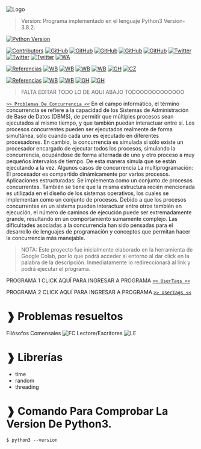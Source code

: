 ![Logo](https://github.com/JoeTech-Studio/Problemas-De-Concurrencia/blob/master/images/Logo.png)
> Version: Programa implementado en el lenguaje Python3 Version-3.8.2.

[![Python Version](https://img.shields.io/badge/Python-3.6%2B-green.svg?logo=python&logoColor=white)](https://docs.python.org/es/3.8/tutorial/index.html)

[![Contributors](https://img.shields.io/badge/Contributors-%3D%3D%3E-brightgreen)](https://github.com/JoeTech-Studio/Problemas-De-Concurrencia/)
[![GitHub](https://img.shields.io/github/followers/JoeTech-Studio?label=Joe&style=social)](https://github.com/JoeTech-Studio)
[![GitHub](https://img.shields.io/github/followers/hlbv17?label=Helen&style=social)](https://github.com/hlbv17)
[![GitHub](https://img.shields.io/github/followers/ropbGitHub?label=Ren%C3%A1n&style=social)](https://github.com/ropbGitHub)
[![GitHub](https://img.shields.io/github/followers/Joguisa?label=Jonat%C3%A1n&style=social)](https://github.com/Joguisa)
[![GitHub](https://img.shields.io/github/followers/mburgosr?label=Manuel&style=social)](https://github.com/mburgosr)
[![Twitter](https://img.shields.io/twitter/follow/helenlbv?style=social)](https://twitter.com/helenlbv)
[![Twitter](https://img.shields.io/twitter/follow/JoeTech_Studio?style=social)](https://twitter.com/JoeTech_Studio)
[![Twitter](https://img.shields.io/twitter/follow/josue_guillen14?style=social)](https://twitter.com/josue_guillen14)
[![WA](https://img.shields.io/badge/WhatsApp-Escribenos-green)](https://api.whatsapp.com/send?phone=+593986771033&text=&source=&data=&app_absent=)

[![Referencias](https://img.shields.io/badge/Referencias-Lectores%20y%20Escritores%20%3D%3D%3E-blue)](https://github.com/JoeTech-Studio/Problemas-De-Concurrencia/)
[![WB](https://img.shields.io/badge/Web-Gestion%20Sistemas%20Operativos-yellow)](http://www.redtauros.com/Clases/Gestion_SO/02%20Sistemas%20Operativos%20-%20Administracion%20de%20procesos.pdf)
[![WB](https://img.shields.io/badge/Libro-Fundamentos%20de%20sistemas%20operativos-green)](https://books.google.es/books?hl=es&lr=&id=fRK3lbTrNy4C&oi=fnd&pg=PP1&dq=lectores+y+escritores+sistemas+operativos+ejercicio+de+concurrencia&ots=0wziWrD76A&sig=jQ47lE835PgHPn6k9835LOqEIyM#v=onepage&q&f=true)
[![WB](https://img.shields.io/badge/PDF-Concurrent%20control%20with%20%E2%80%9Creaders%E2%80%9D%20and%20%E2%80%9Cwriters%E2%80%9D-red)](https://www.researchgate.net/publication/234787964_Concurrent_control_with_readers_and_writers)
[![WB](https://img.shields.io/badge/Web-Stack%20OverFlow%20--%20En%20Espa%C3%B1ol-yellow)](https://stackoverflow.com/questions/16261902/python-any-way-to-get-one-process-to-have-a-write-lock-and-others-to-just-read)
[![GH](https://img.shields.io/badge/GitHub-ProgramacionParalela-lightgrey)](https://github.com/pilarroma/ProgramacionParalela-Lectores-y-Escritores/blob/master/LectoresYEscritores-PilarRodriguezMartinez.py)
[![CZ](https://img.shields.io/badge/codezup-Python%20Program-blue)](https://codezup.com/python-program-reader-writer-problem-mutex/)

[![Referencias](https://img.shields.io/badge/Referencias-Filosofos%20Comenzales%20%3D%3D%3E-blue)](https://github.com/JoeTech-Studio/Problemas-De-Concurrencia/)
[![WB](https://img.shields.io/badge/Web-Codigo%20filosofo-yellowgreen)](http://sistop.org/codigo/filosofos_v1_py.html)
[![WB](https://img.shields.io/badge/Web-PYTHON%20IMPLEMENTATION%20OF%20DINING--PHILOSPHERS%20SOLUTION%20USING%20SEMAPHORE-yellow)](https://cppsecrets.com/users/120612197115104981111171149751485164103109971051084699111109/Python-Implementation-of-Dining-Philosphers-Solution-using-Semaphore.php#:~:text=Python%20Implementation%20of%20Dining%2DPhilosphers%20Solution%20using%20Semaphore,-Article%20Creation%20Date&text=Description%3A%20Five%20philosophers%2C%20spend%20their%20time%20thinking%20and%20eating%20spaghetti.&text=When%20a%20philosopher%20cannot%20grab,and%20leaves%20the%20dining%20room)
[![GH](https://img.shields.io/badge/GitHub-Added%20custom%20semaphore-lightgrey)](https://github.com/djunderw/dining-philosophers/commit/2932041b8bfca9a7a5d9cfa936593da3bfc5993c#diff-03143e2bfe6943b49a90175f22a1f551L73)
[![GH](https://img.shields.io/badge/GitHub-so__filosofos-lightgrey)](https://github.com/Diexito/so_filosofos/blob/master/filosofos_beta.py)


> FALTA EDITAR TODO LO DE AQUI ABAJO TODOOOOOOOOOOOO

[`>> Problemas De Concurrencia <<`](https://colab.research.google.com/drive/12oISTLGlnEXU2eYRKewxnd3_erQ3M4J6?usp=sharing) En el campo informático, el término concurrencia se refiere a la capacidad de los Sistemas de Administración de Base de Datos (DBMS), de permitir que múltiples procesos sean ejecutados al mismo tiempo, y que también puedan interactuar entre sí. Los procesos concurrentes pueden ser ejecutados realmente de forma simultánea, sólo cuando cada uno es ejecutado en diferentes procesadores. En cambio, la concurrencia es simulada si sólo existe un procesador encargado de ejecutar todos los procesos, simulando la concurrencia, ocupándose de forma alternada de uno y otro proceso a muy pequeños intervalos de tiempo. De esta manera simula que se están ejecutando a la vez. Algunos casos de concurrencia La multiprogramación: El procesador es compartido dinámicamente por varios procesos. Aplicaciones estructuradas: Se implementa como un conjunto de procesos concurrentes. También se tiene que la misma estructura recién mencionada es utilizada en el diseño de los sistemas operativos, los cuales se implementan como un conjunto de procesos. Debido a que los procesos concurrentes en un sistema pueden interactuar entre otros también en ejecución, el número de caminos de ejecución puede ser extremadamente grande, resultando en un comportamiento sumamente complejo. Las dificultades asociadas a la concurrencia han sido pensadas para el desarrollo de lenguajes de programación y conceptos que permitan hacer la concurrencia más manejable.


> NOTA: Este proyecto fue inicialmente elaborado en la herramienta de Google Colab, por lo que podrá acceder al entorno al dar click en la palabra de la descripción. Inmediatamente lo redireccionará al link y podrá ejecutar el programa.

PROGRAMA 1 CLICK AQUÍ PARA INGRESAR A PROGRAMA [`>> UserTags <<`](https://colab.research.google.com/drive/12oISTLGlnEXU2eYRKewxnd3_erQ3M4J6?usp=sharing)

PROGRAMA 2 CLICK AQUÍ PARA INGRESAR A PROGRAMA [`>> UserTags <<`](https://colab.research.google.com/drive/12oISTLGlnEXU2eYRKewxnd3_erQ3M4J6?usp=sharing)

# ❱ Problemas resueltos
Filósofos Comensales ![FC](https://github.com/JoeTech-Studio/Problemas-De-Concurrencia/blob/master/images/filosofosComesales.png)
Lectore/Escritores  ![LE](https://github.com/JoeTech-Studio/Problemas-De-Concurrencia/blob/master/images/lector_escritor.gif)


# ❱ Librerías
- time 
- random
- threading

# ❱ Comando Para Comprobar La Version De Python3.

```
$ python3 --version
```
